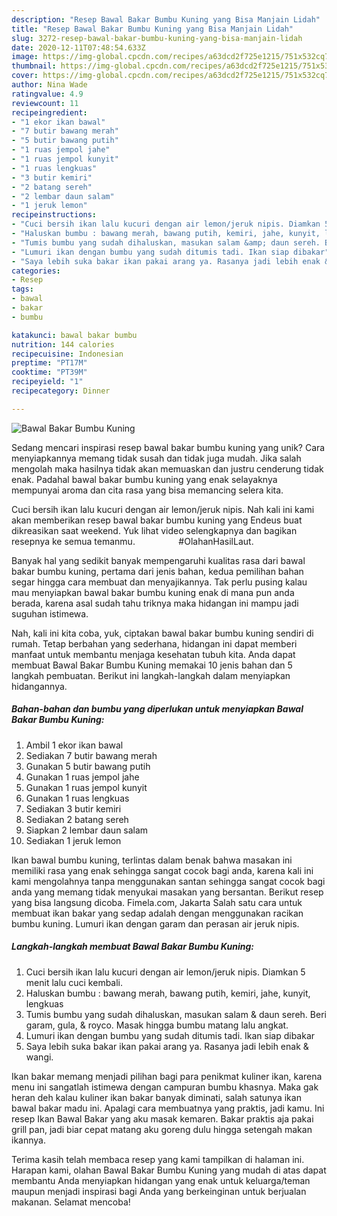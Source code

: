 ```yaml
---
description: "Resep Bawal Bakar Bumbu Kuning yang Bisa Manjain Lidah"
title: "Resep Bawal Bakar Bumbu Kuning yang Bisa Manjain Lidah"
slug: 3272-resep-bawal-bakar-bumbu-kuning-yang-bisa-manjain-lidah
date: 2020-12-11T07:48:54.633Z
image: https://img-global.cpcdn.com/recipes/a63dcd2f725e1215/751x532cq70/bawal-bakar-bumbu-kuning-foto-resep-utama.jpg
thumbnail: https://img-global.cpcdn.com/recipes/a63dcd2f725e1215/751x532cq70/bawal-bakar-bumbu-kuning-foto-resep-utama.jpg
cover: https://img-global.cpcdn.com/recipes/a63dcd2f725e1215/751x532cq70/bawal-bakar-bumbu-kuning-foto-resep-utama.jpg
author: Nina Wade
ratingvalue: 4.9
reviewcount: 11
recipeingredient:
- "1 ekor ikan bawal"
- "7 butir bawang merah"
- "5 butir bawang putih"
- "1 ruas jempol jahe"
- "1 ruas jempol kunyit"
- "1 ruas lengkuas"
- "3 butir kemiri"
- "2 batang sereh"
- "2 lembar daun salam"
- "1 jeruk lemon"
recipeinstructions:
- "Cuci bersih ikan lalu kucuri dengan air lemon/jeruk nipis. Diamkan 5 menit lalu cuci kembali."
- "Haluskan bumbu : bawang merah, bawang putih, kemiri, jahe, kunyit, lengkuas"
- "Tumis bumbu yang sudah dihaluskan, masukan salam &amp; daun sereh. Beri garam, gula, &amp; royco. Masak hingga bumbu matang lalu angkat."
- "Lumuri ikan dengan bumbu yang sudah ditumis tadi. Ikan siap dibakar"
- "Saya lebih suka bakar ikan pakai arang ya. Rasanya jadi lebih enak &amp; wangi."
categories:
- Resep
tags:
- bawal
- bakar
- bumbu

katakunci: bawal bakar bumbu 
nutrition: 144 calories
recipecuisine: Indonesian
preptime: "PT17M"
cooktime: "PT39M"
recipeyield: "1"
recipecategory: Dinner

---
```



![Bawal Bakar Bumbu Kuning](https://img-global.cpcdn.com/recipes/a63dcd2f725e1215/751x532cq70/bawal-bakar-bumbu-kuning-foto-resep-utama.jpg)

Sedang mencari inspirasi resep bawal bakar bumbu kuning yang unik? Cara menyiapkannya memang tidak susah dan tidak juga mudah. Jika salah mengolah maka hasilnya tidak akan memuaskan dan justru cenderung tidak enak. Padahal bawal bakar bumbu kuning yang enak selayaknya mempunyai aroma dan cita rasa yang bisa memancing selera kita.

Cuci bersih ikan lalu kucuri dengan air lemon/jeruk nipis. Nah kali ini kami akan memberikan resep bawal bakar bumbu kuning yang Endeus buat dikreasikan saat weekend. Yuk lihat video selengkapnya dan bagikan resepnya ke semua temanmu. ⠀⠀⠀⠀⠀⠀ #OlahanHasilLaut.

Banyak hal yang sedikit banyak mempengaruhi kualitas rasa dari bawal bakar bumbu kuning, pertama dari jenis bahan, kedua pemilihan bahan segar hingga cara membuat dan menyajikannya. Tak perlu pusing kalau mau menyiapkan bawal bakar bumbu kuning enak di mana pun anda berada, karena asal sudah tahu triknya maka hidangan ini mampu jadi suguhan istimewa.


Nah, kali ini kita coba, yuk, ciptakan bawal bakar bumbu kuning sendiri di rumah. Tetap berbahan yang sederhana, hidangan ini dapat memberi manfaat untuk membantu menjaga kesehatan tubuh kita. Anda dapat membuat Bawal Bakar Bumbu Kuning memakai 10 jenis bahan dan 5 langkah pembuatan. Berikut ini langkah-langkah dalam menyiapkan hidangannya.

<!--inarticleads1-->

##### Bahan-bahan dan bumbu yang diperlukan untuk menyiapkan Bawal Bakar Bumbu Kuning:

1. Ambil 1 ekor ikan bawal
1. Sediakan 7 butir bawang merah
1. Gunakan 5 butir bawang putih
1. Gunakan 1 ruas jempol jahe
1. Gunakan 1 ruas jempol kunyit
1. Gunakan 1 ruas lengkuas
1. Sediakan 3 butir kemiri
1. Sediakan 2 batang sereh
1. Siapkan 2 lembar daun salam
1. Sediakan 1 jeruk lemon


Ikan bawal bumbu kuning, terlintas dalam benak bahwa masakan ini memiliki rasa yang enak sehingga sangat cocok bagi anda, karena kali ini kami mengolahnya tanpa menggunakan santan sehingga sangat cocok bagi anda yang memang tidak menyukai masakan yang bersantan. Berikut resep yang bisa langsung dicoba. Fimela.com, Jakarta Salah satu cara untuk membuat ikan bakar yang sedap adalah dengan menggunakan racikan bumbu kuning. Lumuri ikan dengan garam dan perasan air jeruk nipis. 

<!--inarticleads2-->

##### Langkah-langkah membuat Bawal Bakar Bumbu Kuning:

1. Cuci bersih ikan lalu kucuri dengan air lemon/jeruk nipis. Diamkan 5 menit lalu cuci kembali.
1. Haluskan bumbu : bawang merah, bawang putih, kemiri, jahe, kunyit, lengkuas
1. Tumis bumbu yang sudah dihaluskan, masukan salam &amp; daun sereh. Beri garam, gula, &amp; royco. Masak hingga bumbu matang lalu angkat.
1. Lumuri ikan dengan bumbu yang sudah ditumis tadi. Ikan siap dibakar
1. Saya lebih suka bakar ikan pakai arang ya. Rasanya jadi lebih enak &amp; wangi.


Ikan bakar memang menjadi pilihan bagi para penikmat kuliner ikan, karena menu ini sangatlah istimewa dengan campuran bumbu khasnya. Maka gak heran deh kalau kuliner ikan bakar banyak diminati, salah satunya ikan bawal bakar madu ini. Apalagi cara membuatnya yang praktis, jadi kamu. Ini resep Ikan Bawal Bakar yang aku masak kemaren. Bakar praktis aja pakai grill pan, jadi biar cepat matang aku goreng dulu hingga setengah makan ikannya. 

Terima kasih telah membaca resep yang kami tampilkan di halaman ini. Harapan kami, olahan Bawal Bakar Bumbu Kuning yang mudah di atas dapat membantu Anda menyiapkan hidangan yang enak untuk keluarga/teman maupun menjadi inspirasi bagi Anda yang berkeinginan untuk berjualan makanan. Selamat mencoba!
